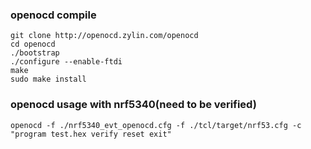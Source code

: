 ### openocd compile
```
git clone http://openocd.zylin.com/openocd
cd openocd
./bootstrap
./configure --enable-ftdi
make
sudo make install
```

### openocd usage with nrf5340(need to be verified)
```
openocd -f ./nrf5340_evt_openocd.cfg -f ./tcl/target/nrf53.cfg -c "program test.hex verify reset exit"
```
